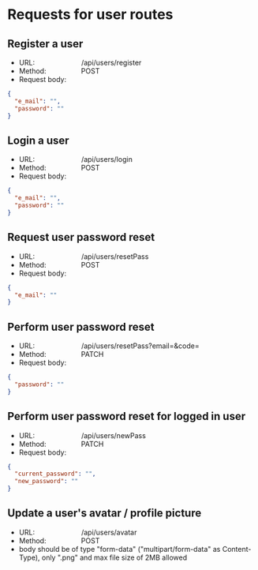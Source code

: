 # Requests for user routes

## Register a user

- URL: &nbsp;&nbsp;&nbsp;&nbsp;&nbsp;&nbsp;&nbsp;&nbsp;&nbsp;&nbsp;&nbsp;&nbsp;&nbsp;&nbsp;&nbsp;&nbsp;&nbsp;&nbsp;&nbsp;&nbsp;&nbsp;&nbsp;&nbsp;/api/users/register
- Method: &nbsp;&nbsp;&nbsp;&nbsp;&nbsp;&nbsp;&nbsp;&nbsp;&nbsp;&nbsp;&nbsp;&nbsp;&nbsp;&nbsp;&nbsp;&nbsp;&nbsp;POST
- Request body:

```json
{
  "e_mail": "",
  "password": ""
}
```

## Login a user

- URL: &nbsp;&nbsp;&nbsp;&nbsp;&nbsp;&nbsp;&nbsp;&nbsp;&nbsp;&nbsp;&nbsp;&nbsp;&nbsp;&nbsp;&nbsp;&nbsp;&nbsp;&nbsp;&nbsp;&nbsp;&nbsp;&nbsp;&nbsp;/api/users/login
- Method: &nbsp;&nbsp;&nbsp;&nbsp;&nbsp;&nbsp;&nbsp;&nbsp;&nbsp;&nbsp;&nbsp;&nbsp;&nbsp;&nbsp;&nbsp;&nbsp;&nbsp;POST
- Request body:

```json
{
  "e_mail": "",
  "password": ""
}
```

## Request user password reset

- URL: &nbsp;&nbsp;&nbsp;&nbsp;&nbsp;&nbsp;&nbsp;&nbsp;&nbsp;&nbsp;&nbsp;&nbsp;&nbsp;&nbsp;&nbsp;&nbsp;&nbsp;&nbsp;&nbsp;&nbsp;&nbsp;&nbsp;&nbsp;/api/users/resetPass
- Method: &nbsp;&nbsp;&nbsp;&nbsp;&nbsp;&nbsp;&nbsp;&nbsp;&nbsp;&nbsp;&nbsp;&nbsp;&nbsp;&nbsp;&nbsp;&nbsp;&nbsp;POST
- Request body:

```json
{
  "e_mail": ""
}
```

## Perform user password reset

- URL: &nbsp;&nbsp;&nbsp;&nbsp;&nbsp;&nbsp;&nbsp;&nbsp;&nbsp;&nbsp;&nbsp;&nbsp;&nbsp;&nbsp;&nbsp;&nbsp;&nbsp;&nbsp;&nbsp;&nbsp;&nbsp;&nbsp;&nbsp;/api/users/resetPass?email=&code=
- Method: &nbsp;&nbsp;&nbsp;&nbsp;&nbsp;&nbsp;&nbsp;&nbsp;&nbsp;&nbsp;&nbsp;&nbsp;&nbsp;&nbsp;&nbsp;&nbsp;&nbsp;PATCH
- Request body:

```json
{
  "password": ""
}
```

## Perform user password reset for logged in user

- URL: &nbsp;&nbsp;&nbsp;&nbsp;&nbsp;&nbsp;&nbsp;&nbsp;&nbsp;&nbsp;&nbsp;&nbsp;&nbsp;&nbsp;&nbsp;&nbsp;&nbsp;&nbsp;&nbsp;&nbsp;&nbsp;&nbsp;&nbsp;/api/users/newPass
- Method: &nbsp;&nbsp;&nbsp;&nbsp;&nbsp;&nbsp;&nbsp;&nbsp;&nbsp;&nbsp;&nbsp;&nbsp;&nbsp;&nbsp;&nbsp;&nbsp;&nbsp;PATCH
- Request body:

```json
{
  "current_password": "",
  "new_password": ""
}
```

## Update a user's avatar / profile picture

- URL: &nbsp;&nbsp;&nbsp;&nbsp;&nbsp;&nbsp;&nbsp;&nbsp;&nbsp;&nbsp;&nbsp;&nbsp;&nbsp;&nbsp;&nbsp;&nbsp;&nbsp;&nbsp;&nbsp;&nbsp;&nbsp;&nbsp;&nbsp;/api/users/avatar
- Method: &nbsp;&nbsp;&nbsp;&nbsp;&nbsp;&nbsp;&nbsp;&nbsp;&nbsp;&nbsp;&nbsp;&nbsp;&nbsp;&nbsp;&nbsp;&nbsp;&nbsp;POST
- body should be of type "form-data" ("multipart/form-data" as Content-Type), only ".png" and max file size of 2MB allowed

